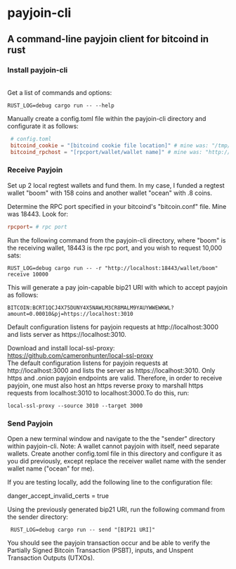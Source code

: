 # payjoin-cli

 ## A command-line payjoin client for bitcoind in rust

### Install payjoin-cli
 \
 Get a list of commands and options:
 ```console
 RUST_LOG=debug cargo run -- --help
 ```
 Manually create a config.toml file within the payjoin-cli directory
 and configurate it as follows:
```toml
 # config.toml
 bitcoind_cookie = "[bitcoind cookie file location]" # mine was: "/tmp/regtest1/bitcoind/regtest/.cookie" 
 bitcoind_rpchost = "[rpcport/wallet/wallet name]" # mine was: "http://localhost:18443/wallet/boom"
 ```

### Receive Payjoin
 Set up 2 local regtest wallets and fund them. In my case, I funded a
 regtest wallet "boom" with 158 coins and another wallet "ocean" with
 .8 coins.

 Determine the RPC port specified in your bitcoind's "bitcoin.conf"
 file. Mine was 18443. Look for:
 ```toml
 rpcport= # rpc port
 ```
 Run the following command from the payjoin-cli directory, where "boom"
 is the receiving wallet, 18443 is the rpc port, and you wish to
 request 10,000 sats:
 ```console
 RUST_LOG=debug cargo run -- -r "http://localhost:18443/wallet/boom" receive 10000
 ```
 This will generate a pay join-capable bip21 URI with which to accept
 payjoin as follows:
 ```console
 BITCOIN:BCRT1QCJ4X75DUNY4X5NAWLM3CR8MALM9YAUYWWEWKWL?amount=0.00010&pj=https://localhost:3010
 ```

 Default configuration listens for payjoin requests at
 http://localhost:3000 and lists server as https://localhost:3010.

 Download and install local-ssl-proxy:\
 https://github.com/cameronhunter/local-ssl-proxy \
 The default configuration listens for payjoin requests at http://localhost:3000 and lists the server as 
 https://localhost:3010. Only https and .onion payjoin endpoints are valid. Therefore, in order to receive
  payjoin, one must also host an https reverse proxy to marshall https requests from localhost:3010 to
   localhost:3000.To do this, run:
```console
local-ssl-proxy --source 3010 --target 3000
```
###  Send Payjoin

 Open a new terminal window and navigate to the  the "sender" directory within payjoin-cli. 
 Note: A wallet cannot payjoin with itself, need separate wallets.
 Create another config.toml file in this directory and configure it as you did
 previously, except replace the receiver wallet name with the sender
 wallet name ("ocean" for me).

 If you are testing locally, add the following line to the
 configuration file:

 danger_accept_invalid_certs = true

 Using the previously generated bip21 URI, run the following command
 from the sender directory:
```console
 RUST_LOG=debug cargo run -- send "[BIP21 URI]"
```
 You should see the payjoin transaction occur and be able to verify the
 Partially Signed Bitcoin Transaction (PSBT), inputs, and Unspent
 Transaction Outputs (UTXOs).
